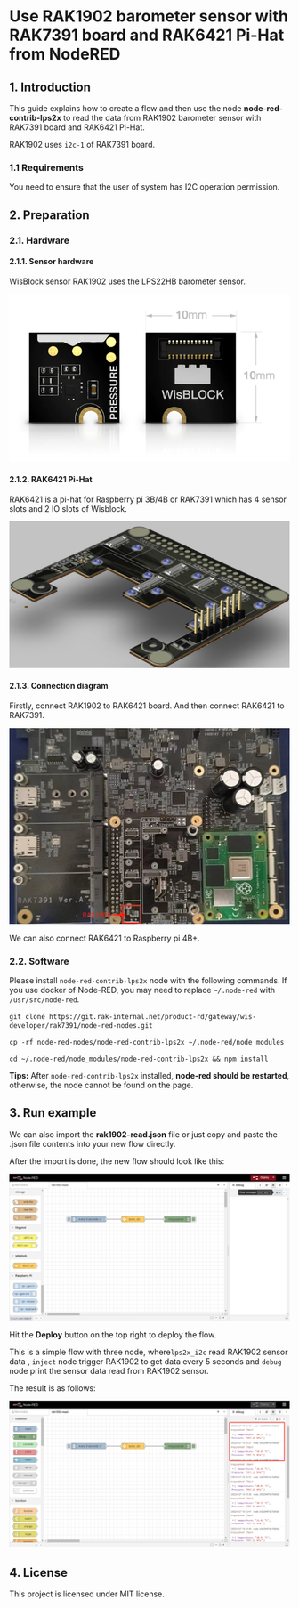 # Use RAK1902 barometer sensor with RAK7391 board and RAK6421 Pi-Hat from NodeRED

## 1. Introduction

This guide explains how to create a flow and then use the node **node-red-contrib-lps2x** to read the data from RAK1902 barometer  sensor with RAK7391 board and RAK6421 Pi-Hat. 

RAK1902 uses `i2c-1` of RAK7391 board.  

### 1.1 Requirements

You need to ensure that the user of system has I2C operation permission.



## 2. Preparation

### 2.1. Hardware

#### 2.1.1. Sensor hardware

WisBlock sensor RAK1902 uses the LPS22HB barometer sensor.

![image-20220427103136460](assets/image-20220427103136460.png)

 

#### 2.1.2.  RAK6421 Pi-Hat

RAK6421 is a pi-hat  for Raspberry pi 3B/4B or RAK7391 which has 4 sensor slots and 2 IO slots of Wisblock. 

<img src="assets/image-20220329105213041.png" alt="image-20220329105213041" style="zoom:50%;" />



#### 2.1.3. Connection diagram

Firstly, connect RAK1902  to RAK6421 board. And then connect RAK6421 to RAK7391.

![image-20220427103400092](assets/image-20220427103400092.png)

We can also connect RAK6421 to Raspberry pi 4B+.

### 2.2. Software

Please install `node-red-contrib-lps2x` node with the following commands. If you use docker of Node-RED, you may need to replace `~/.node-red` with `/usr/src/node-red`.

```
git clone https://git.rak-internal.net/product-rd/gateway/wis-developer/rak7391/node-red-nodes.git
```

```
cp -rf node-red-nodes/node-red-contrib-lps2x ~/.node-red/node_modules
```

```
cd ~/.node-red/node_modules/node-red-contrib-lps2x && npm install
```

**Tips:**  After `node-red-contrib-lps2x`  installed,  **node-red should be restarted**, otherwise, the node cannot be found on the page.

## 3. Run example

We can also import the  **rak1902-read.json** file or just copy and paste the .json file contents into your new flow directly.

After the import is done, the new flow should look like this:

![image-20220427103853466](assets/image-20220427103853466.png)

Hit the **Deploy** button on the top right to deploy the flow.

This is a simple flow with three node, where`lps2x_i2c` read RAK1902 sensor data ,  `inject` node trigger RAK1902  to get data every 5 seconds and `debug` node print the sensor data read from RAK1902 sensor.

The result is as follows:

![image-20220427104053497](assets/image-20220427104053497.png)

## 4. License

This project is licensed under MIT license.
